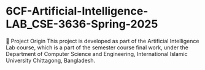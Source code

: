 # 6CF-Artificial-Intelligence-LAB_CSE-3636-Spring-2025
📍 Project Origin This project is developed as part of the Artificial Intelligence Lab course, which is a part of the semester course final work, under the Department of Computer Science and Engineering, International Islamic University Chittagong, Bangladesh.
